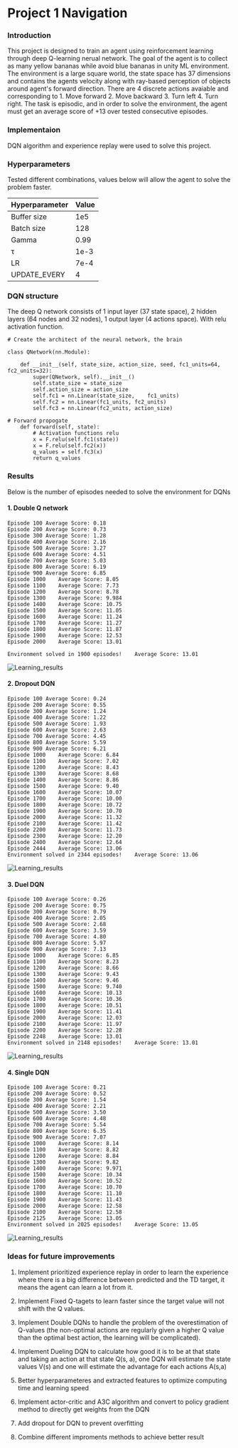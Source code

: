 # Project 1 Navigation

### Introduction

This project is designed to train an agent using reinforcement learning through deep Q-learning nerual network. The goal of the agent is to collect as many yellow bananas while avoid blue bananas in unity ML environment. The environment is a large square world, the state space has 37 dimensions and contains the agents velocity along with ray-based perception of objects around agent's forward direction. There are 4 discrete actions avaiable and corresponding to 1. Move forward 2. Move backward 3. Turn left 4. Turn right. The task is episodic, and in order to solve the environment, the agent must get an average score of +13 over tested consecutive episodes.

### Implementaion

DQN algorithm and experience replay were used to solve this project.

### Hyperparameters
Tested different combinations, values below will allow the agent to solve the problem faster.

Hyperparameter | Value
--- | ---
Buffer size | 1e5    
Batch size | 128
Gamma | 0.99
τ | 1e-3
LR | 7e-4
UPDATE_EVERY | 4 

### DQN structure
The deep Q network consists of 1 input layer (37 state space), 2 hidden layers (64 nodes and 32 nodes), 1 output layer (4 actions space). With relu activation function. 

    # Create the architect of the neural network, the brain

    class QNetwork(nn.Module):

        def __init__(self, state_size, action_size, seed, fc1_units=64, fc2_units=32):
            super(QNetwork, self).__init__()
            self.state_size = state_size
            self.action_size = action_size
            self.fc1 = nn.Linear(state_size,    fc1_units)
            self.fc2 = nn.Linear(fc1_units, fc2_units)
            self.fc3 = nn.Linear(fc2_units, action_size)

    # Forward propogate        
        def forward(self, state):
            # Activation functions relu
            x = F.relu(self.fc1(state))
            x = F.relu(self.fc2(x))
            q_values = self.fc3(x)
            return q_values
### Results
Below is the number of episodes needed to solve the environment for DQNs

#### 1. Double Q network
    Episode 100	Average Score: 0.18
    Episode 200	Average Score: 0.73
    Episode 300	Average Score: 1.28
    Episode 400	Average Score: 2.16
    Episode 500	Average Score: 3.27
    Episode 600	Average Score: 4.51
    Episode 700	Average Score: 5.03
    Episode 800	Average Score: 6.19
    Episode 900	Average Score: 6.85
    Episode 1000	Average Score: 8.05
    Episode 1100	Average Score: 7.73
    Episode 1200	Average Score: 8.78
    Episode 1300	Average Score: 9.984
    Episode 1400	Average Score: 10.75
    Episode 1500	Average Score: 11.05
    Episode 1600	Average Score: 11.24
    Episode 1700	Average Score: 11.27
    Episode 1800	Average Score: 11.87
    Episode 1900	Average Score: 12.53
    Episode 2000	Average Score: 13.01

    Environment solved in 1900 episodes!	Average Score: 13.01

![Learning_results](Double_Q_network.png)

#### 2. Dropout DQN
    Episode 100	Average Score: 0.24
    Episode 200	Average Score: 0.55
    Episode 300	Average Score: 1.24
    Episode 400	Average Score: 1.22
    Episode 500	Average Score: 1.93
    Episode 600	Average Score: 2.63
    Episode 700	Average Score: 4.45
    Episode 800	Average Score: 5.59
    Episode 900	Average Score: 6.21
    Episode 1000	Average Score: 6.84
    Episode 1100	Average Score: 7.02
    Episode 1200	Average Score: 8.43
    Episode 1300	Average Score: 8.68
    Episode 1400	Average Score: 8.86
    Episode 1500	Average Score: 9.40
    Episode 1600	Average Score: 10.07
    Episode 1700	Average Score: 10.00
    Episode 1800	Average Score: 10.72
    Episode 1900	Average Score: 10.70
    Episode 2000	Average Score: 11.32
    Episode 2100	Average Score: 11.42
    Episode 2200	Average Score: 11.73
    Episode 2300	Average Score: 12.20
    Episode 2400	Average Score: 12.64
    Episode 2444	Average Score: 13.06
    Environment solved in 2344 episodes!	Average Score: 13.06

![Learning_results](Drop_DQN.png)

#### 3. Duel DQN
    Episode 100	Average Score: 0.26
    Episode 200	Average Score: 0.75
    Episode 300	Average Score: 0.79
    Episode 400	Average Score: 2.05
    Episode 500	Average Score: 2.68
    Episode 600	Average Score: 3.59
    Episode 700	Average Score: 4.80
    Episode 800	Average Score: 5.97
    Episode 900	Average Score: 7.13
    Episode 1000	Average Score: 6.85
    Episode 1100	Average Score: 8.23
    Episode 1200	Average Score: 8.66
    Episode 1300	Average Score: 9.43
    Episode 1400	Average Score: 9.46
    Episode 1500	Average Score: 9.740
    Episode 1600	Average Score: 10.13
    Episode 1700	Average Score: 10.36
    Episode 1800	Average Score: 10.51
    Episode 1900	Average Score: 11.41
    Episode 2000	Average Score: 12.03
    Episode 2100	Average Score: 11.97
    Episode 2200	Average Score: 12.28
    Episode 2248	Average Score: 13.01
    Environment solved in 2148 episodes!	Average Score: 13.01

![Learning_results](Duel_DQN.png)

#### 4. Single DQN
    Episode 100	Average Score: 0.21
    Episode 200	Average Score: 0.52
    Episode 300	Average Score: 1.54
    Episode 400	Average Score: 2.21
    Episode 500	Average Score: 3.50
    Episode 600	Average Score: 4.48
    Episode 700	Average Score: 5.54
    Episode 800	Average Score: 6.35
    Episode 900	Average Score: 7.07
    Episode 1000	Average Score: 8.14
    Episode 1100	Average Score: 8.82
    Episode 1200	Average Score: 8.84
    Episode 1300	Average Score: 9.82
    Episode 1400	Average Score: 9.971
    Episode 1500	Average Score: 10.34
    Episode 1600	Average Score: 10.52
    Episode 1700	Average Score: 10.70
    Episode 1800	Average Score: 11.10
    Episode 1900	Average Score: 11.43
    Episode 2000	Average Score: 12.58
    Episode 2100	Average Score: 12.58
    Episode 2125	Average Score: 13.05
    Environment solved in 2025 episodes!	Average Score: 13.05

![Learning_results](single_DQN.png) 

### Ideas for future improvements

1. Implement prioritized experience replay in order to learn the experience where there is a big difference between predicted and the TD target, it means the agent can learn a lot from it.

2. Implement Fixed Q-tagets to learn faster since the target value will not shift with the Q values.

3. Implement Double DQNs to handle the problem of the overestimation of Q-values (the non-optimal actions are regularly given a higher Q value than the optimal best action, the learning will be complicated).

4. Implement Dueling DQN to calculate how good it is to be at that state and taking an action at that state Q(s, a), one DQN will estimate the state values V(s) and one will estimate the advantage for each actions A(s,a)

5. Better hyperparameteres and extracted features to optimize computing time and learning speed

6. Implement actor-critic and A3C algorithm and convert to policy gradient method to directly get weights from the DQN

7. Add dropout for DQN to prevent overfitting

8. Combine different improments methods to achieve better result